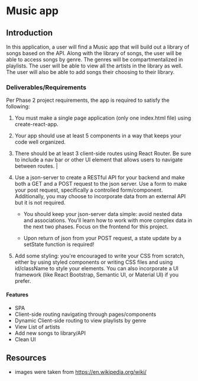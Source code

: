 # Music app

## Introduction

In this application, a user will find a Music app that will build out a library of songs based on the API. Along with the library of songs, the user will be able to access songs by genre. The genres will be compartmentalized in playlists. The user will be able to view all the artists in the library as well. The user will also be able to add songs their choosing to their library.

### Deliverables/Requirements

Per Phase 2 project requirements, the app is required to satisfy the following:

1) You must make a single page application (only one index.html file) using create-react-app.

2) Your app should use at least 5 components in a way that keeps your code well organized.

3) There should be at least 3 client-side routes using React Router. Be sure to include a nav bar or other UI element that allows users to navigate between routes. |

4) Use a json-server to create a RESTful API for your backend and make both a GET and a POST request to the json server. Use a form to make your post request, specifically a controlled form/component. Additionally, you may choose to incorporate data from an external API but it is not required.
    - You should keep your json-server data simple: avoid nested data and associations. You'll learn how to work with more complex data in the next two phases. Focus on the frontend for this project.
    
    - Upon return of json from your POST request, a state update by a setState function is required!

5) Add some styling: you're encouraged to write your CSS from scratch, either by using styled components or writing CSS files and using id/className to style your elements. You can also incorporate a UI framework (like React Bootstrap, Semantic UI, or Material UI) if you prefer.

#### Features
- SPA
- Client-side routing navigating through pages/components
- Dynamic Client-side routing to view playlists by genre
- View List of artists
- Add new songs to library/API
- Clean UI



## Resources

- images were taken from https://en.wikipedia.org/wiki/